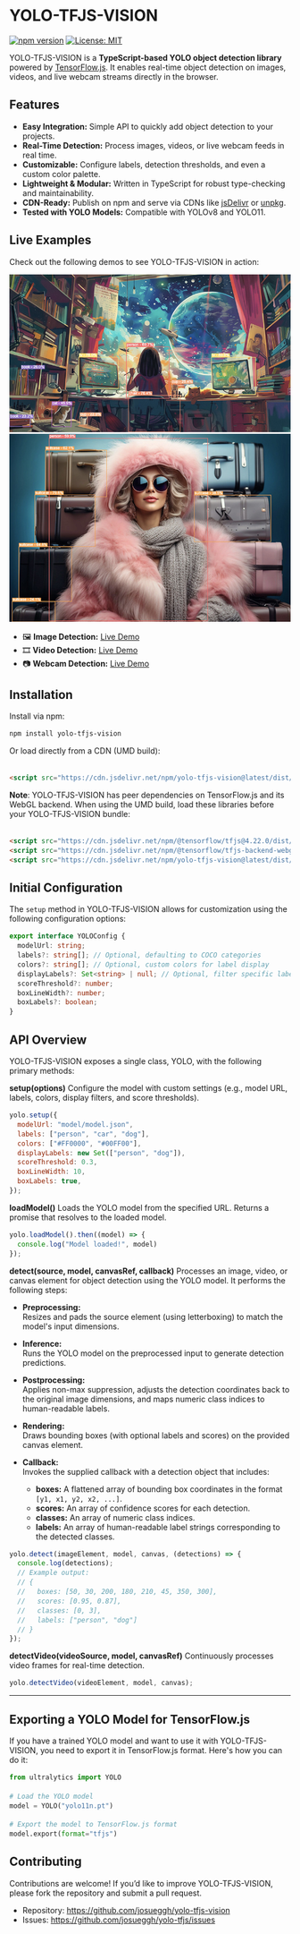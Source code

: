 # YOLO-TFJS-VISION

[![npm version](https://img.shields.io/npm/v/yolo-tfjs-vision.svg)](https://www.npmjs.com/package/yolo-tfjs-vision)
[![License: MIT](https://img.shields.io/badge/License-MIT-yellow.svg)](LICENSE)

YOLO-TFJS-VISION is a **TypeScript-based YOLO object detection library** powered
by [TensorFlow.js](https://www.tensorflow.org/js). It enables real-time object detection on images, videos, and live
webcam streams directly in the browser.

## Features

- **Easy Integration:** Simple API to quickly add object detection to your projects.
- **Real-Time Detection:** Process images, videos, or live webcam feeds in real time.
- **Customizable:** Configure labels, detection thresholds, and even a custom color palette.
- **Lightweight & Modular:** Written in TypeScript for robust type-checking and maintainability.
- **CDN-Ready:** Publish on npm and serve via CDNs like [jsDelivr](https://www.jsdelivr.com/)
  or [unpkg](https://unpkg.com/).
- **Tested with YOLO Models:** Compatible with YOLOv8 and YOLO11.

## Live Examples

Check out the following demos to see YOLO-TFJS-VISION in action:

![Image Detection](doc/room.jpg)
![Image Detection](doc/girl.jpg)

- 🖼️ **Image Detection:** [Live Demo](https://yolots-examples.vercel.app/)
- 🎞️ **Video Detection:** [Live Demo](https://yolots-examples.vercel.app/video.html)
- 📷 **Webcam Detection:** [Live Demo](https://yolots-examples.vercel.app/webcam.html)

## Installation

Install via npm:

```bash
npm install yolo-tfjs-vision
```

Or load directly from a CDN (UMD build):

```html

<script src="https://cdn.jsdelivr.net/npm/yolo-tfjs-vision@latest/dist/yolo.umd.js"></script>
```

**Note**: YOLO-TFJS-VISION has peer dependencies on TensorFlow.js and its WebGL backend. When using the UMD build, load
these libraries before your YOLO-TFJS-VISION bundle:

```html

<script src="https://cdn.jsdelivr.net/npm/@tensorflow/tfjs@4.22.0/dist/tf.min.js"></script>
<script src="https://cdn.jsdelivr.net/npm/@tensorflow/tfjs-backend-webgl@4.22.0/dist/tf-backend-webgl.min.js"></script>
<script src="https://cdn.jsdelivr.net/npm/yolo-tfjs-vision@latest/dist/yolo.umd.js"></script>
```

## Initial Configuration

The `setup` method in YOLO-TFJS-VISION allows for customization using the following configuration options:

```typescript
export interface YOLOConfig {
  modelUrl: string;
  labels?: string[]; // Optional, defaulting to COCO categories
  colors?: string[]; // Optional, custom colors for label display
  displayLabels?: Set<string> | null; // Optional, filter specific labels to be displayed
  scoreThreshold?: number;
  boxLineWidth?: number;
  boxLabels?: boolean;
}
```

## API Overview

YOLO-TFJS-VISION exposes a single class, YOLO, with the following primary methods:

**setup(options)**
Configure the model with custom settings (e.g., model URL, labels, colors, display filters, and score thresholds).

```javascript
yolo.setup({
  modelUrl: "model/model.json",
  labels: ["person", "car", "dog"],
  colors: ["#FF0000", "#00FF00"],
  displayLabels: new Set(["person", "dog"]),
  scoreThreshold: 0.3,
  boxLineWidth: 10,
  boxLabels: true,
});
```

**loadModel()**
Loads the YOLO model from the specified URL. Returns a promise that resolves to the loaded model.

```javascript
yolo.loadModel().then((model) => {
  console.log("Model loaded!", model)
});
```

**detect(source, model, canvasRef, callback)**
Processes an image, video, or canvas element for object detection using the YOLO model. It performs the following steps:

- **Preprocessing:**  
  Resizes and pads the source element (using letterboxing) to match the model's input dimensions.

- **Inference:**  
  Runs the YOLO model on the preprocessed input to generate detection predictions.

- **Postprocessing:**  
  Applies non-max suppression, adjusts the detection coordinates back to the original image dimensions, and maps numeric
  class indices to human-readable labels.

- **Rendering:**  
  Draws bounding boxes (with optional labels and scores) on the provided canvas element.

- **Callback:**  
  Invokes the supplied callback with a detection object that includes:
    - **boxes:** A flattened array of bounding box coordinates in the format `[y1, x1, y2, x2, ...]`.
    - **scores:** An array of confidence scores for each detection.
    - **classes:** An array of numeric class indices.
    - **labels:** An array of human-readable label strings corresponding to the detected classes.

```javascript
yolo.detect(imageElement, model, canvas, (detections) => {
  console.log(detections);
  // Example output:
  // {
  //   boxes: [50, 30, 200, 180, 210, 45, 350, 300],
  //   scores: [0.95, 0.87],
  //   classes: [0, 3],
  //   labels: ["person", "dog"]
  // }
});
```

**detectVideo(videoSource, model, canvasRef)**
Continuously processes video frames for real-time detection.

```javascript
yolo.detectVideo(videoElement, model, canvas);
```

---

## Exporting a YOLO Model for TensorFlow.js

If you have a trained YOLO model and want to use it with YOLO-TFJS-VISION, you need to export it in TensorFlow.js format. Here's
how you can do it:

```python
from ultralytics import YOLO

# Load the YOLO model
model = YOLO("yolo11n.pt")

# Export the model to TensorFlow.js format
model.export(format="tfjs")
```

## Contributing

Contributions are welcome! If you’d like to improve YOLO-TFJS-VISION, please fork the repository and submit a pull request.

- Repository: https://github.com/josueggh/yolo-tfjs-vision
- Issues: https://github.com/josueggh/yolo-tfjs/issues


